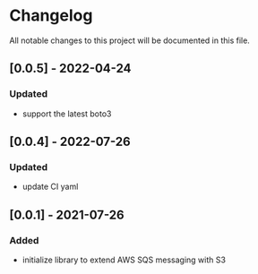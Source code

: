 # Changelog
All notable changes to this project will be documented in this file.

## [0.0.5] - 2022-04-24
### Updated
- support the latest boto3

## [0.0.4] - 2022-07-26
### Updated
- update CI yaml

## [0.0.1] - 2021-07-26
### Added
- initialize library to extend AWS SQS messaging with S3
